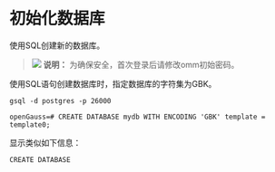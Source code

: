 # 初始化数据库<a name="ZH-CN_TOPIC_0270160634"></a>

使用SQL创建新的数据库。

>![](public_sys-resources/icon-note.png) **说明：** 
>为确保安全，首次登录后请修改omm初始密码。

使用SQL语句创建数据库时，指定数据库的字符集为GBK。

```
gsql -d postgres -p 26000
```

```
openGauss=# CREATE DATABASE mydb WITH ENCODING 'GBK' template = template0;
```

显示类似如下信息：

```
CREATE DATABASE
```

